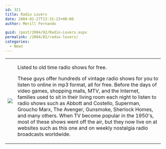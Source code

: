 ```yaml
---
id: 321
title: Radio Lovers
date: 2004-02-27T13:15:23+00:00
author: Merill Fernando

guid: /post/2004/02/Radio-Lovers.aspx
permalink: /2004/02/radio-lovers/
categories:
  - News
---
```

<body xmlns="http://www.w3.org/1999/xhtml">
    <table>
        <tbody>
            <tr>
                <td>
                    <img src="http://www.radiolovers.com/images/mic.gif" /> 
                </td>
                <td>
                    <p>
                        Listed to old time radio shows for free. 
                    </p>
                    <p>
                        These guys&#160;offer hundreds of vintage radio shows for you to listen to online
                        in mp3 format, all for free. Before the days of video games, shopping malls, MTV,
                        and the Internet, families used to sit in their living room each night to listen to
                        radio shows such as Abbott and Costello, Superman, Groucho Marx, The Avenger, Gunsmoke,
                        Sherlock Homes, and many others. When TV become popular in the 1950's, most of these
                        shows went off the air, but they now live on at websites such as this one and on weekly
                        nostalgia radio broadcasts worldwide. 
                    </p>
                </td>
            </tr>
        </tbody>
    </table>
</body>